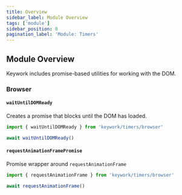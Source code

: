 ```yaml
---
title: Overview
sidebar_label: Module Overview
tags: ['module']
sidebar_position: 0
pagination_label: 'Module: Timers'
---
```


## Module Overview

Keywork includes promise-based utilities for working with the DOM.

### Browser

#### `waitUntilDOMReady`

Creates a promise that blocks until the DOM has loaded.

```ts
import { waitUntilDOMReady } from 'keywork/timers/browser'

await waitUntilDOMReady()
```

#### `requestAnimationFramePromise`

Promise wrapper around `requestAnimationFrame`

```ts
import { requestAnimationFrame } from 'keywork/timers/browser'

await requestAnimationFrame()
```
